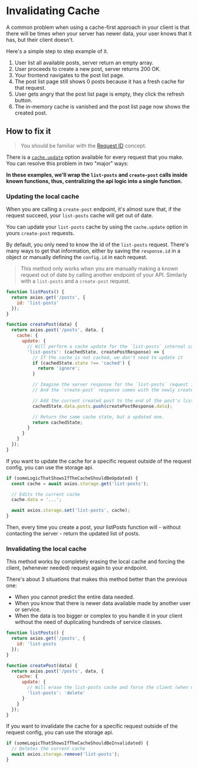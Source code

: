 # Invalidating Cache

A common problem when using a cache-first approach in your client is that there will be
times when your server has newer data, your user knows that it has, but their client
doesn't.

Here's a simple step to step example of it.

1. User list all available posts, server return an empty array.
2. User proceeds to create a new post, server returns 200 OK.
3. Your frontend navigates to the post list page.
4. The post list page still shows 0 posts because it has a fresh cache for that request.
5. User gets angry that the post list page is empty, they click the refresh button.
6. The in-memory cache is vanished and the post list page now shows the created post.

## How to fix it

> You should be familiar with the [Request ID](pages/request-id.md) concept.

There is a [`cache.update`](pages/per-request-configuration.md?id=cacheupdate) option
available for every request that you make. You can resolve this problem in two "major"
ways:

**In these examples, we'll wrap the `list-posts` and `create-post` calls inside known
functions, thus, centralizing the api logic into a single function.**

### Updating the local cache

When you are calling a `create-post` endpoint, it's almost sure that, if the request
succeed, your `list-posts` cache will get out of date.

You can update your `list-posts` cache by using the `cache.update` option in yours
`create-post` requests.

By default, you only need to know the id of the `list-posts` request. There's many ways to
get that information, either by saving the `response.id` in a object or manually defining
the `config.id` in each request.

> This method only works when you are manually making a known request out of date by
> calling another endpoint of your API. Similarly with a `list-posts` and a `create-post`
> request.

```js
function listPosts() {
  return axios.get('/posts', {
    id: 'list-posts'
  });
}

function createPost(data) {
  return axios.post('/posts', data, {
    cache: {
      update: {
        // Will perform a cache update for the `list-posts` internal cache
        'list-posts': (cachedState, createPostResponse) => {
          // If the cache is not cached, we don't need to update it
          if (cachedState.state !== 'cached') {
            return 'ignore';
          }

          // Imagine the server response for the `list-posts` request is: { posts: Post[]; }
          // And the `create-post` response comes with the newly created post.

          // Add the current created post to the end of the post's list
          cachedState.data.posts.push(createPostResponse.data);

          // Return the same cache state, but a updated one.
          return cachedState;
        }
      }
    }
  });
}
```

If you want to update the cache for a specific request outside of the request config, you
can use the storage api.

```ts
if (someLogicThatShowsIfTheCacheShouldBeUpdated) {
  const cache = await axios.storage.get('list-posts');

  // Edits the current cache
  cache.data = '...';

  await axios.storage.set('list-posts', cache);
}
```

Then, every time you create a post, your listPosts function will - without contacting the
server - return the updated list of posts.

### Invalidating the local cache

This method works by completely erasing the local cache and forcing the client, (whenever
needed) request again to your endpoint.

There's about 3 situations that makes this method better than the previous one:

- When you cannot predict the entire data needed.
- When you know that there is newer data available made by another user or service.
- When the data is too bigger or complex to you handle it in your client without the need
  of duplicating hundreds of service classes.

```js
function listPosts() {
  return axios.get('/posts', {
    id: 'list-posts
  });
}

function createPost(data) {
  return axios.post('/posts', data, {
    cache: {
      update: {
        // Will erase the list-posts cache and force the client (when needed) request to the server again
        'list-posts': 'delete'
      }
    }
  });
}
```

If you want to invalidate the cache for a specific request outside of the request config,
you can use the storage api.

```ts
if (someLogicThatShowsIfTheCacheShouldBeInvalidated) {
  // Deletes the current cache
  await axios.storage.remove('list-posts');
}
```

